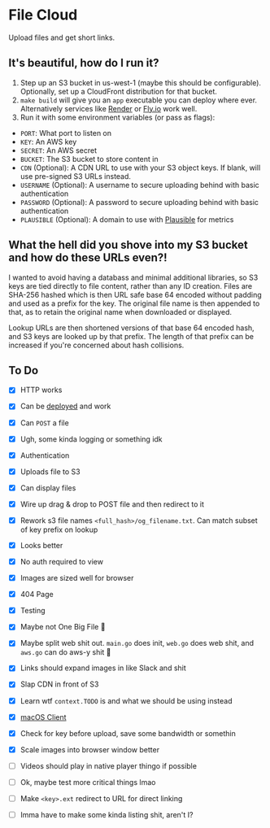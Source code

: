 # File Cloud

Upload files and get short links.

## It's beautiful, how do I run it?

1. Step up an S3 bucket in us-west-1 (maybe this should be configurable).
   Optionally, set up a CloudFront distribution for that bucket.
2. `make build` will give you an `app` executable you can deploy where ever.
   Alternatively services like [Render](https://render.com) or
   [Fly.io](https://fly.io) work well.
3. Run it with some environment variables (or pass as flags):
  - `PORT`: What port to listen on
  - `KEY`: An AWS key
  - `SECRET`: An AWS secret
  - `BUCKET`: The S3 bucket to store content in
  - `CDN` (Optional): A CDN URL to use with your S3 object keys. If blank, will
      use pre-signed S3 URLs instead.
  - `USERNAME` (Optional): A username to secure uploading behind with basic
      authentication
  - `PASSWORD` (Optional): A password to secure uploading behind with basic
      authentication
  - `PLAUSIBLE` (Optional): A domain to use with
      [Plausible](https://plausible.io/) for metrics

## What the hell did you shove into my S3 bucket and how do these URLs even?!

I wanted to avoid having a databass and minimal additional libraries, so S3 keys
are tied directly to file content, rather than any ID creation. Files are
SHA-256 hashed which is then URL safe base 64 encoded without padding and used
as a prefix for the key. The original file name is then appended to that, as to
retain the original name when downloaded or displayed.

Lookup URLs are then shortened versions of that base 64 encoded hash, and S3
keys are looked up by that prefix. The length of that prefix can be increased if
you're concerned about hash collisions.

## To Do

- [x] HTTP works
- [x] Can be [deployed](https://render.com) and work
- [x] Can `POST` a file
- [x] Ugh, some kinda logging or something idk
- [x] Authentication
- [x] Uploads file to S3
- [x] Can display files
- [x] Wire up drag & drop to POST file and then redirect to it
- [x] Rework s3 file names `<full_hash>/og_filename.txt`. Can match subset of
    key prefix on lookup
- [x] Looks better
- [x] No auth required to view
- [x] Images are sized well for browser
- [x] 404 Page
- [x] Testing
- [x] Maybe not One Big File 😬
- [x] Maybe split web shit out. `main.go` does init, `web.go` does web shit, and
    `aws.go` can do aws-y shit 🦘
- [x] Links should expand images in like Slack and shit
- [x] Slap CDN in front of S3
- [x] Learn wtf `context.TODO` is and what we should be using instead
- [x] [macOS Client](https://github.com/skalnik/file-cloud-app)
- [x] Check for key before upload, save some bandwidth or somethin
- [x] Scale images into browser window better
- [ ] Videos should play in native player thingo if possible
- [ ] Ok, maybe test more critical things lmao
- [ ] Make `<key>.ext` redirect to URL for direct linking
- [ ] Imma have to make some kinda listing shit, aren't I?

